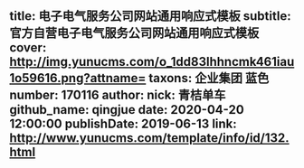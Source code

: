 title: 电子电气服务公司网站通用响应式模板
subtitle: 官方自营电子电气服务公司网站通用响应式模板
cover: http://img.yunucms.com/o_1dd83lhhncmk461iau1o59616.png?attname=
taxons: 企业集团 蓝色
number: 170116
author:
  nick: 青桔单车
  github_name: qingjue
date: 2020-04-20 12:00:00
publishDate: 2019-06-13
link: http://www.yunucms.com/template/info/id/132.html
---